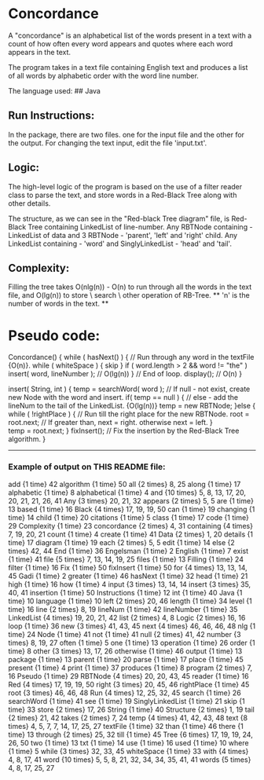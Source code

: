 # Concordance
A "concordance" is an alphabetical list of the words present in a text with a count of how 
often every word appears and quotes where each word appears in the text.

The program takes in a text file containing English text
and produces a list of all words by alphabetic order with the word line number.

The language used: ## Java

## Run Instructions: 
In the package, there are two files. one for the input file and the other for the output.
For changing the text input, edit the file 'input.txt'.

## Logic:
The high-level logic of the program is based on the use of a filter reader
class to parse the text, and store words in a Red-Black Tree along with other details.

The structure, as we can see in the "Red-black Tree diagram" file, is  Red-Black Tree containing LinkedList of line-number.
Any RBTNode containing - LinkedList of data and 3 RBTNode - 'parent', 'left' and 'right' child.
Any LinkedList containing - 'word' and SinglyLinkedList - 'head' and 'tail'.

## Complexity:
Filling the tree takes O(nlg(n)) - 
O(n) to run through all the words in the text file, 
and O(lg(n)) to store \ search \ other operation of RB-Tree.
** 'n' is the number of words in the text. **

# Pseudo code:

Concordance() {
	while ( hasNext() ) {				 // Run through any word in the textFile {O(n)}.
		while ( whiteSpace ) { skip }
		if  ( word.length > 2 && word != "the" ) 
			insert( word, lineNumber );	// O(lg(n))
	} 					// End of loop.
	display();					// O(n)
}

insert( String, int ) {
	temp = searchWord( word );  		// If null - not exist, create new Node with the word and insert. 
	if( temp == null ) {				// else - add the lineNum to the tail of the LinkedList. {O(lg(n))}
		temp = new RBTNode;
	}else {
		while ( !rightPlace ) {		// Run till the right place for the new RBTNode.
			root = root.next;		// If greater than, next = right. otherwise next = left.
		}				
		temp = root.next;
	}
	fixInsert(); 				// Fix the insertion by the Red-Black Tree algorithm.
}

---------------------------------------------------------------------------------------------------------------------------------------------------------------------	

### Example of output on THIS README file:

add {1 time} 42
algorithm {1 time} 50
all {2 times} 8, 25
along {1 time} 17
alphabetic {1 time} 8
alphabetical {1 time} 4
and {10 times} 5, 8, 13, 17, 20, 20, 21, 21, 26, 41
Any {3 times} 20, 21, 32
appears {2 times} 5, 5
are {1 time} 13
based {1 time} 16
Black {4 times} 17, 19, 19, 50
can {1 time} 19
changing {1 time} 14
child {1 time} 20
citations {1 time} 5
class {1 time} 17
code {1 time} 29
Complexity {1 time} 23
concordance {2 times} 4, 31
containing {4 times} 7, 19, 20, 21
count {1 time} 4
create {1 time} 41
Data {2 times} 1, 20
details {1 time} 17
diagram {1 time} 19
each {2 times} 5, 5
edit {1 time} 14
else {2 times} 42, 44
End {1 time} 36
Engelsman {1 time} 2
English {1 time} 7
exist {1 time} 41
file {5 times} 7, 13, 14, 19, 25
files {1 time} 13
Filling {1 time} 24
filter {1 time} 16
Fix {1 time} 50
fixInsert {1 time} 50
for {4 times} 13, 13, 14, 45
Gadi {1 time} 2
greater {1 time} 46
hasNext {1 time} 32
head {1 time} 21
high {1 time} 16
how {1 time} 4
input {3 times} 13, 14, 14
insert {3 times} 35, 40, 41
insertion {1 time} 50
Instructions {1 time} 12
int {1 time} 40
Java {1 time} 10
language {1 time} 10
left {2 times} 20, 46
length {1 time} 34
level {1 time} 16
line {2 times} 8, 19
lineNum {1 time} 42
lineNumber {1 time} 35
LinkedList {4 times} 19, 20, 21, 42
list {2 times} 4, 8
Logic {2 times} 16, 16
loop {1 time} 36
new {3 times} 41, 43, 45
next {4 times} 46, 46, 46, 48
nlg {1 time} 24
Node {1 time} 41
not {1 time} 41
null {2 times} 41, 42
number {3 times} 8, 19, 27
often {1 time} 5
one {1 time} 13
operation {1 time} 26
order {1 time} 8
other {3 times} 13, 17, 26
otherwise {1 time} 46
output {1 time} 13
package {1 time} 13
parent {1 time} 20
parse {1 time} 17
place {1 time} 45
present {1 time} 4
print {1 time} 37
produces {1 time} 8
program {2 times} 7, 16
Pseudo {1 time} 29
RBTNode {4 times} 20, 20, 43, 45
reader {1 time} 16
Red {4 times} 17, 19, 19, 50
right {3 times} 20, 45, 46
rightPlace {1 time} 45
root {3 times} 46, 46, 48
Run {4 times} 12, 25, 32, 45
search {1 time} 26
searchWord {1 time} 41
see {1 time} 19
SinglyLinkedList {1 time} 21
skip {1 time} 33
store {2 times} 17, 26
String {1 time} 40
Structure {2 times} 1, 19
tail {2 times} 21, 42
takes {2 times} 7, 24
temp {4 times} 41, 42, 43, 48
text {8 times} 4, 5, 7, 7, 14, 17, 25, 27
textFile {1 time} 32
than {1 time} 46
there {1 time} 13
through {2 times} 25, 32
till {1 time} 45
Tree {6 times} 17, 19, 19, 24, 26, 50
two {1 time} 13
txt {1 time} 14
use {1 time} 16
used {1 time} 10
where {1 time} 5
while {3 times} 32, 33, 45
whiteSpace {1 time} 33
with {4 times} 4, 8, 17, 41
word {10 times} 5, 5, 8, 21, 32, 34, 34, 35, 41, 41
words {5 times} 4, 8, 17, 25, 27
